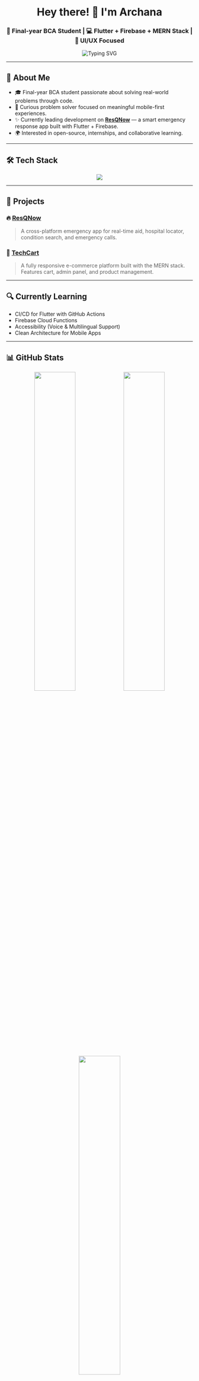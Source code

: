 <!-- 🌐 Archana | Full Stack + Mobile Developer GitHub Profile README -->

<h1 align="center">Hey there! 👋 I'm Archana</h1>
<h3 align="center">🚀 Final-year BCA Student | 💻 Flutter + Firebase + MERN Stack | 🎨 UI/UX Focused</h3>

<p align="center">
  <img src="https://readme-typing-svg.demolab.com?font=Poppins&size=20&duration=2000&pause=1000&color=F97316&center=true&vCenter=true&width=600&lines=Building+ResQNow+%F0%9F%9A%91+;Mobile-first+developer+%F0%9F%93%B1+;Clean+Code+%E2%9C%85+;" alt="Typing SVG" />
</p>

---

## 📌 About Me

- 🎓 Final-year BCA student passionate about solving real-world problems through code.
- 🧠 Curious problem solver focused on meaningful mobile-first experiences.
- ✨ Currently leading development on **[ResQNow](https://github.com/yourusername/resqnow)** — a smart emergency response app built with Flutter + Firebase.
- 🌍 Interested in open-source, internships, and collaborative learning.

---

## 🛠 Tech Stack

<p align="center">
  <img src="https://skillicons.dev/icons?i=flutter,dart,firebase,mongodb,express,react,nodejs,figma,vscode,git,github,postman" />
</p>

---

## 🚀 Projects

### 🔥 [ResQNow](https://github.com/yourusername/resqnow)
> A cross-platform emergency app for real-time aid, hospital locator, condition search, and emergency calls.

### 🛒 [TechCart](https://github.com/yourusername/techcart)
> A fully responsive e-commerce platform built with the MERN stack. Features cart, admin panel, and product management.

---

## 🔍 Currently Learning

- CI/CD for Flutter with GitHub Actions
- Firebase Cloud Functions
- Accessibility (Voice & Multilingual Support)
- Clean Architecture for Mobile Apps

---

## 📊 GitHub Stats

<p align="center">
  <img src="https://github-readme-stats.vercel.app/api?username=yourusername&theme=tokyonight&show_icons=true&hide_border=true" width="47%" />
  <img src="https://streak-stats.demolab.com/?user=yourusername&theme=tokyonight&hide_border=true" width="47%" />
</p>

<p align="center">
  <img src="https://github-readme-stats.vercel.app/api/top-langs/?username=yourusername&layout=compact&theme=tokyonight&hide_border=true" width="47%" />
</p>

---

## 💬 Let’s Connect

<p align="center">
  <a href="https://linkedin.com/in/yourlinkedin"><img src="https://img.shields.io/badge/-LinkedIn-0A66C2?style=for-the-badge&logo=linkedin&logoColor=white"/></a>
  <a href="mailto:youremail@example.com"><img src="https://img.shields.io/badge/-Gmail-D14836?style=for-the-badge&logo=gmail&logoColor=white"/></a>
  <a href="https://github.com/yourusername"><img src="https://img.shields.io/badge/-GitHub-171515?style=for-the-badge&logo=github&logoColor=white"/></a>
</p>

---

## 🧠 Quote I Live By

> “Design like a user. Code like a pro. Ship like a team.” 💡

---

<p align="center">
  <img src="https://komarev.com/ghpvc/?username=yourusername&label=Profile+Views&color=orange" alt="Profile views" />
</p>

